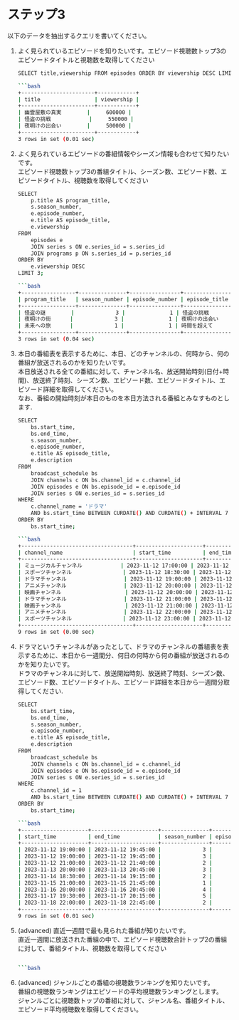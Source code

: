 # ステップ3
以下のデータを抽出するクエリを書いてください。  

1. よく見られているエピソードを知りたいです。エピソード視聴数トップ3のエピソードタイトルと視聴数を取得してください  

    ```bash
    SELECT title,viewership FROM episodes ORDER BY viewership DESC LIMIT 3;

    ```bash
    +-----------------------+------------+
    | title                 | viewership |
    +-----------------------+------------+
    | 幽霊屋敷の真実        |     600000 |
    | 怪盗の挑戦            |     550000 |
    | 夜明けの出会い        |     500000 |
    +-----------------------+------------+
    3 rows in set (0.01 sec)

2. よく見られているエピソードの番組情報やシーズン情報も合わせて知りたいです。  
    エピソード視聴数トップ3の番組タイトル、シーズン数、エピソード数、エピソードタイトル、視聴数を取得してください  

    ```bash
    SELECT  
        p.title AS program_title,
        s.season_number,
        e.episode_number,
        e.title AS episode_title,
        e.viewership
    FROM  
        episodes e
        JOIN series s ON e.series_id = s.series_id
        JOIN programs p ON s.series_id = p.series_id
    ORDER BY  
        e.viewership DESC
    LIMIT 3;  

    ```bash
    +-----------------+---------------+----------------+-----------------------+------------+
    | program_title   | season_number | episode_number | episode_title         | viewership |
    +-----------------+---------------+----------------+-----------------------+------------+
    | 怪盗の謎        |             3 |              1 | 怪盗の挑戦            |     550000 |
    | 夜明けの街      |             3 |              1 | 夜明けの出会い        |     500000 |
    | 未来への旅      |             1 |              1 | 時間を超えて          |     500000 |
    +-----------------+---------------+----------------+-----------------------+------------+
    3 rows in set (0.04 sec)

3. 本日の番組表を表示するために、本日、どのチャンネルの、何時から、何の番組が放送されるのかを知りたいです。  
   本日放送される全ての番組に対して、チャンネル名、放送開始時刻(日付+時間)、放送終了時刻、シーズン数、エピソード数、エピソードタイトル、エピソード詳細を取得してください。  
   なお、番組の開始時刻が本日のものを本日方法される番組とみなすものとします.  

    ```bash
    SELECT 
        bs.start_time,
        bs.end_time,
        s.season_number,
        e.episode_number,
        e.title AS episode_title,
        e.description
    FROM 
        broadcast_schedule bs
        JOIN channels c ON bs.channel_id = c.channel_id
        JOIN episodes e ON bs.episode_id = e.episode_id
        JOIN series s ON e.series_id = s.series_id
    WHERE 
        c.channel_name = 'ドラマ'
        AND bs.start_time BETWEEN CURDATE() AND CURDATE() + INTERVAL 7 DAY
    ORDER BY 
        bs.start_time;

    ```bash
    +-----------------------------------+---------------------+---------------------+---------------+----------------+-----------------------------------+--------------------------------------------------------------------+
    | channel_name                      | start_time          | end_time            | season_number | episode_number | episode_title                     | description                                                        |
    +-----------------------------------+---------------------+---------------------+---------------+----------------+-----------------------------------+--------------------------------------------------------------------+
    | ミュージカルチャンネル            | 2023-11-12 17:00:00 | 2023-11-12 17:45:00 |             5 |              1 | 新しい地平へ                      | 海を越えた冒険の始まり。                                           |
    | スポーツチャンネル                | 2023-11-12 18:30:00 | 2023-11-12 19:00:00 |             1 |              1 | 秘密の花園の発見                  | 古い屋敷の隠された花園を見つける物語。                             |
    | ドラマチャンネル                  | 2023-11-12 19:00:00 | 2023-11-12 19:45:00 |             3 |              1 | 夜明けの出会い                    | 新しい都市での生活が始まる主人公の物語。                           |
    | アニメチャンネル                  | 2023-11-12 20:00:00 | 2023-11-12 20:40:00 |             2 |              1 | 星への旅立ち                      | 若き宇宙飛行士が最初のミッションに挑む。                           |
    | 映画チャンネル                    | 2023-11-12 20:00:00 | 2023-11-12 21:00:00 |             6 |              1 | 幽霊屋敷の真実                    | 幽霊屋敷の秘密に迫る。                                             |
    | ドラマチャンネル                  | 2023-11-12 21:00:00 | 2023-11-12 21:40:00 |             2 |              1 | 宇宙ステーションの日常            | 宇宙ステーションでの生活を紹介。                                   |
    | 映画チャンネル                    | 2023-11-12 21:00:00 | 2023-11-12 21:55:00 |             4 |              1 | サイバー犯罪の謎                  | 高度なサイバー技術を使った犯罪に立ち向かう。                       |
    | アニメチャンネル                  | 2023-11-12 22:00:00 | 2023-11-12 22:50:00 |             3 |              1 | 怪盗の挑戦                        | 巧妙な怪盗による盗みの計画。                                       |
    | スポーツチャンネル                | 2023-11-12 23:00:00 | 2023-11-12 23:55:00 |             1 |              1 | 時間を超えて                      | 時間旅行の不思議と冒険。                                           |
    +-----------------------------------+---------------------+---------------------+---------------+----------------+-----------------------------------+--------------------------------------------------------------------+
    9 rows in set (0.00 sec)

4. ドラマというチャンネルがあったとして、ドラマのチャンネルの番組表を表示するために、本日から一週間分、何日の何時から何の番組が放送されるのかを知りたいです。  
   ドラマのチャンネルに対して、放送開始時刻、放送終了時刻、シーズン数、エピソード数、エピソードタイトル、エピソード詳細を本日から一週間分取得してください.  

    ```bash
    SELECT 
        bs.start_time,
        bs.end_time,
        s.season_number,
        e.episode_number,
        e.title AS episode_title,
        e.description
    FROM 
        broadcast_schedule bs
        JOIN channels c ON bs.channel_id = c.channel_id
        JOIN episodes e ON bs.episode_id = e.episode_id
        JOIN series s ON e.series_id = s.series_id
    WHERE 
        c.channel_id = 1
        AND bs.start_time BETWEEN CURDATE() AND CURDATE() + INTERVAL 7 DAY
    ORDER BY 
        bs.start_time;

    ```bash
    +---------------------+---------------------+---------------+----------------+-----------------------------------+--------------------------------------------------------------------+
    | start_time          | end_time            | season_number | episode_number | episode_title                     | description                                                        |
    +---------------------+---------------------+---------------+----------------+-----------------------------------+--------------------------------------------------------------------+
    | 2023-11-12 19:00:00 | 2023-11-12 19:45:00 |             3 |              1 | 夜明けの出会い                    | 新しい都市での生活が始まる主人公の物語。                           |
    | 2023-11-12 19:00:00 | 2023-11-12 19:45:00 |             3 |              1 | 夜明けの出会い                    | 新しい都市での生活が始まる主人公の物語。                           |
    | 2023-11-12 21:00:00 | 2023-11-12 21:40:00 |             2 |              1 | 宇宙ステーションの日常            | 宇宙ステーションでの生活を紹介。                                   |
    | 2023-11-13 20:00:00 | 2023-11-13 20:45:00 |             3 |              2 | 過去の影                          | 主人公が過去の秘密に直面する。                                     |
    | 2023-11-14 18:30:00 | 2023-11-14 19:15:00 |             2 |              1 | 星への旅立ち                      | 若き宇宙飛行士が最初のミッションに挑む。                           |
    | 2023-11-15 21:00:00 | 2023-11-15 21:45:00 |             1 |              1 | 秘密の花園の発見                  | 古い屋敷の隠された花園を見つける物語。                             |
    | 2023-11-16 20:00:00 | 2023-11-16 20:45:00 |             4 |              1 | サイバー犯罪の謎                  | 高度なサイバー技術を使った犯罪に立ち向かう。                       |
    | 2023-11-17 19:30:00 | 2023-11-17 20:15:00 |             5 |              1 | 新しい地平へ                      | 海を越えた冒険の始まり。                                           |
    | 2023-11-18 22:00:00 | 2023-11-18 22:45:00 |             2 |              1 | 宇宙ステーションの日常            | 宇宙ステーションでの生活を紹介。                                   |
    +---------------------+---------------------+---------------+----------------+-----------------------------------+--------------------------------------------------------------------+
    9 rows in set (0.01 sec)

5. (advanced) 直近一週間で最も見られた番組が知りたいです。  
   直近一週間に放送された番組の中で、エピソード視聴数合計トップ2の番組に対して、番組タイトル、視聴数を取得してください  

    ```bash

    ```bash
6. (advanced) ジャンルごとの番組の視聴数ランキングを知りたいです。  
   番組の視聴数ランキングはエピソードの平均視聴数ランキングとします。  
   ジャンルごとに視聴数トップの番組に対して、ジャンル名、番組タイトル、エピソード平均視聴数を取得してください。  


